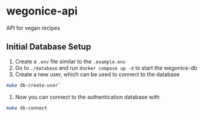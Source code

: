 # wegonice-api

API for vegan recipes

## Initial Database Setup

1. Create a `.env` file similar to the `.example.env`
1. Go to `./database` and run `docker compose up -d` to start the wegonice-db
1. Create a new user, which can be used to connect to the database

```zsh
make db-create-user`
```

1. Now you can connect to the authentication database with

```zsh
make db-connect
```
